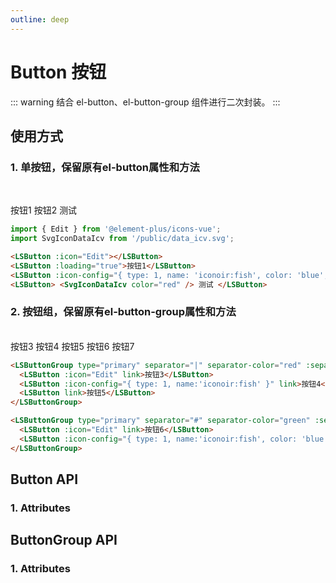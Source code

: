 ```yaml
---
outline: deep
---
```


# Button 按钮

::: warning 结合 el-button、el-button-group 组件进行二次封装。
:::

## 使用方式

### 1. 单按钮，保留原有el-button属性和方法

<br />

<LSButton :icon="Edit"></LSButton>
<LSButton :loading="true">按钮1</LSButton>
<LSButton :icon-config="{ type: 1, name: 'iconoir:fish', color: 'blue', width: 20, height: 20 }">按钮2</LSButton>
<LSButton>
<SvgIconDataIcv color="red" /> 测试
</LSButton>

```ts
import { Edit } from '@element-plus/icons-vue';
import SvgIconDataIcv from '/public/data_icv.svg';
```

```html
<LSButton :icon="Edit"></LSButton>
<LSButton :loading="true">按钮1</LSButton>
<LSButton :icon-config="{ type: 1, name: 'iconoir:fish', color: 'blue', width: 20, height: 20 }">按钮2</LSButton>
<LSButton> <SvgIconDataIcv color="red" /> 测试 </LSButton>
```

### 2. 按钮组，保留原有el-button-group属性和方法

<br />

<LSButtonGroup type="primary" separator="|" separator-color="red" :separator-size="12">
  <LSButton :icon="Edit" link>按钮3</LSButton>
  <LSButton :icon-config="{ type: 1, name:'iconoir:fish' }" link>按钮4</LSButton>
  <LSButton link>按钮5</LSButton>
</LSButtonGroup>

<LSButtonGroup type="primary" separator="#" separator-color="green" :separator-size="16">
  <LSButton :icon="Edit" link>按钮6</LSButton>
  <LSButton :icon-config="{ type: 1, name:'iconoir:fish' , color: 'blue', width: 20, height: 20 }" link>按钮7</LSButton>
</LSButtonGroup>

```html
<LSButtonGroup type="primary" separator="|" separator-color="red" :separator-size="12">
  <LSButton :icon="Edit" link>按钮3</LSButton>
  <LSButton :icon-config="{ type: 1, name:'iconoir:fish' }" link>按钮4</LSButton>
  <LSButton link>按钮5</LSButton>
</LSButtonGroup>

<LSButtonGroup type="primary" separator="#" separator-color="green" :separator-size="16">
  <LSButton :icon="Edit" link>按钮6</LSButton>
  <LSButton :icon-config="{ type: 1, name:'iconoir:fish', color: 'blue', width: 20, height: 20 }" link>按钮7</LSButton>
</LSButtonGroup>
```

## Button API

### 1. Attributes

<ApiIntro :tableColumn="tableColumn" :tableData="tableData" />

## ButtonGroup API

### 1. Attributes

<ApiIntro :tableColumn="tableColumn" :tableData="tableData2" />

<script setup>
  import { ref } from 'vue';
  import { Edit } from '@element-plus/icons-vue'
  import SvgIconDataIcv from '/public/data_icv.svg';
  import { tableColumn } from '../constant';

  const tableData = ref([
    {
      name: 'iconConfig',
      desc: '图标配置，具体配置参考LSIcon',
      type: 'IconConfigType',
      value: '-'
    },
  ]);
  const tableData2 = ref([
    {
      name: 'separator',
      desc: '按钮之间分割符号',
      type: 'string',
      value: '-'
    },
    {
      name: 'separatorColor',
      desc: '按钮之间分割符号颜色',
      type: 'string',
      value: '#333'
    },
    {
      name: 'separatorSize',
      desc: '按钮之间分割符号大小',
      type: 'string / number',
      value: '12'
    }
  ]);
</script>
